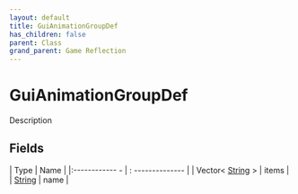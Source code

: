 ```yaml
---
layout: default
title: GuiAnimationGroupDef
has_children: false
parent: Class
grand_parent: Game Reflection
---
```

# GuiAnimationGroupDef
Description 

## Fields
| Type | Name |
|:------------ - | : -------------- |
| Vector< [String](game-reflection/components/string.md) > | items |
| [String](game-reflection/components/string.md) | name |

